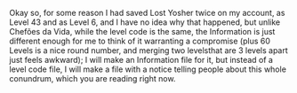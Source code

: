 Okay so, for some reason I had saved Lost Yosher twice on my account, as Level 43 and as Level 6, and I have no idea why that happened, but unlike Chefões da Vida, while the level code is the same, the Information is just different enough for me to think of it warranting a compromise (plus 60 Levels is a nice round number, and merging two levelsthat are 3 levels apart just feels awkward); I will make an Information file for it, but instead of a level code file, I will make a file with a notice telling people about this whole conundrum, which you are reading right now.
